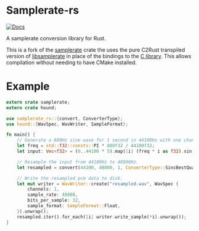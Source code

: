 # Samplerate-rs

[![Docs](https://docs.rs/samplerate-rs/badge.svg)](https://docs.rs/samplerate-rs/)

A samplerate conversion library for Rust.

This is a fork of the [samplerate](https://github.com/Prior99/rust-samplerate) crate the uses the pure C2Rust transpiled version of [libsamplerate](https://github.com/RamiHg/rust-libsamplerate) in place of the bindings to the [C library](http://www.mega-nerd.com/SRC/api.html). This allows compilation without needing to have CMake installed.

# Example

```rust
extern crate samplerate;
extern crate hound;

use samplerate_rs::{convert, ConverterType};
use hound::{WavSpec, WavWriter, SampleFormat};

fn main() {
    // Generate a 880Hz sine wave for 1 second in 44100Hz with one channel.
    let freq = std::f32::consts::PI * 880f32 / 44100f32;
    let input: Vec<f32> = (0..44100 * 5).map(|i| (freq * i as f32).sin()).collect();

    // Resample the input from 44100Hz to 48000Hz.
    let resampled = convert(44100, 48000, 1, ConverterType::SincBestQuality, &input).unwrap();

    // Write the resampled pcm data to disk.
    let mut writer = WavWriter::create("resampled.wav", WavSpec {
        channels: 1,
        sample_rate: 48000,
        bits_per_sample: 32,
        sample_format: SampleFormat::Float,
    }).unwrap();
    resampled.iter().for_each(|i| writer.write_sample(*i).unwrap());
}
```

